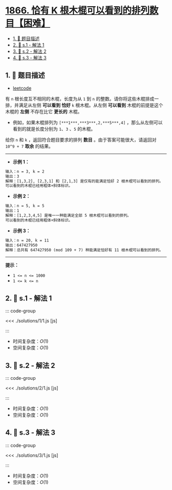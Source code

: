 # [1866. 恰有 K 根木棍可以看到的排列数目【困难】](https://github.com/tnotesjs/TNotes.leetcode/tree/main/notes/1866.%20%E6%81%B0%E6%9C%89%20K%20%E6%A0%B9%E6%9C%A8%E6%A3%8D%E5%8F%AF%E4%BB%A5%E7%9C%8B%E5%88%B0%E7%9A%84%E6%8E%92%E5%88%97%E6%95%B0%E7%9B%AE%E3%80%90%E5%9B%B0%E9%9A%BE%E3%80%91)

<!-- region:toc -->

- [1. 📝 题目描述](#1--题目描述)
- [2. 🎯 s.1 - 解法 1](#2--s1---解法-1)
- [3. 🎯 s.2 - 解法 2](#3--s2---解法-2)
- [4. 🎯 s.3 - 解法 3](#4--s3---解法-3)

<!-- endregion:toc -->

## 1. 📝 题目描述

- [leetcode](https://leetcode.cn/problems/number-of-ways-to-rearrange-sticks-with-k-sticks-visible/)

有 `n` 根长度互不相同的木棍，长度为从 `1` 到 `n` 的整数。请你将这些木棍排成一排，并满足从左侧 **可以看到** **恰好** `k` 根木棍。从左侧 **可以看到** 木棍的前提是这个木棍的 **左侧** 不存在比它 **更长的** 木棍。

- 例如，如果木棍排列为 `[***1***,***3***,2,***5***,4]` ，那么从左侧可以看到的就是长度分别为 `1`、`3` 、`5` 的木棍。

给你 `n` 和 `k` ，返回符合题目要求的排列 **数目** 。由于答案可能很大，请返回对 `10^9 + 7` **取余** 的结果。

---

- **示例 1：**

```txt
输入：n = 3, k = 2
输出：3
解释：[1,3,2], [2,3,1] 和 [2,1,3] 是仅有的能满足恰好 2 根木棍可以看到的排列。
可以看到的木棍已经用粗体+斜体标识。
```

- **示例 2：**

```txt
输入：n = 5, k = 5
输出：1
解释：[1,2,3,4,5] 是唯一一种能满足全部 5 根木棍可以看到的排列。
可以看到的木棍已经用粗体+斜体标识。
```

- **示例 3：**

```txt
输入：n = 20, k = 11
输出：647427950
解释：总共有 647427950 (mod 109 + 7) 种能满足恰好有 11 根木棍可以看到的排列。
```

---

**提示：**

- `1 <= n <= 1000`
- `1 <= k <= n`

## 2. 🎯 s.1 - 解法 1

::: code-group

<<< ./solutions/1/1.js [js]

:::

- 时间复杂度：$O(1)$
- 空间复杂度：$O(1)$

## 3. 🎯 s.2 - 解法 2

::: code-group

<<< ./solutions/2/1.js [js]

:::

- 时间复杂度：$O(1)$
- 空间复杂度：$O(1)$

## 4. 🎯 s.3 - 解法 3

::: code-group

<<< ./solutions/3/1.js [js]

:::

- 时间复杂度：$O(1)$
- 空间复杂度：$O(1)$
